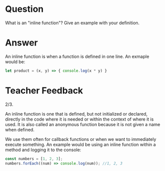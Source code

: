# Question
What is an "inline function"? Give an example with your definition.

# Answer
An inline function is when a function is defined in one line. An exmaple would be:
```jsx
let product = (x, y) => { console.log(x * y) }
```
# Teacher Feedback
2/3.

An inline function is one that is defined, but not initialized or declared, directly in the code where it is needed or within the context of where it is used. It is also called an anonymous function because it is not given a name when defined.

We use them often for callback functions or when we want to immediately execute something. An example would be using an inline function within a method and logging it to the console:

```js
const numbers = [1, 2, 3];
numbers.forEach((num) => console.log(num)); //1, 2, 3
```